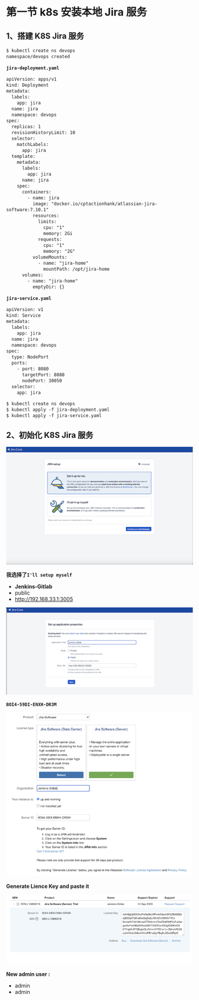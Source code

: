 # 第一节 k8s 安装本地 Jira 服务

## 1、搭建 K8S Jira 服务

```
$ kubectl create ns devops
namespace/devops created
```

**`jira-deployment.yaml`**

```
apiVersion: apps/v1
kind: Deployment
metadata:
  labels:
    app: jira
  name: jira
  namespace: devops
spec:
  replicas: 1
  revisionHistoryLimit: 10
  selector:
    matchLabels:
      app: jira
  template:
    metadata:
      labels:
        app: jira
      name: jira
    spec:
      containers:
        - name: jira
          image: "docker.io/cptactionhank/atlassian-jira-software:7.10.1"
          resources:
            limits:
              cpu: "1"
              memory: 2Gi
            requests:
              cpu: "1"
              memory: "2G"
          volumeMounts:
            - name: "jira-home"
              mountPath: /opt/jira-home
      volumes:
        - name: "jira-home"
          emptyDir: {}
```

**`jira-service.yaml`**

```
apiVersion: v1
kind: Service
metadata:
  labels:
    app: jira
  name: jira
  namespace: devops
spec:
  type: NodePort
  ports:
    - port: 8080
      targetPort: 8080
      nodePort: 30050
  selector:
    app: jira
```

```
$ kubectl create ns devops
$ kubectl apply -f jira-deployment.yaml
$ kubectl apply -f jira-service.yaml
```

## 2、初始化 K8S Jira 服务

![Alt Image Text](../images/chp10_1_1.png "Body image")

**我选择了`I'll setup myself`**

* **Jenkins-Gitlab**
* public
* http://192.168.33.1:3005

![Alt Image Text](../images/chp10_1_2.png "Body image")

**`BOI4-59DI-ENXH-DR3M`**

![Alt Image Text](../images/chp10_1_3.png "Body image")

**Generate Lience Key and paste it**

![Alt Image Text](../images/chp10_1_4.png "Body image")

**New admin user :**

* admin
* admin